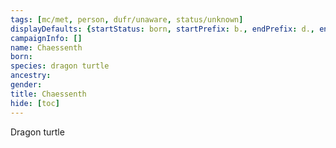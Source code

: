 ```yaml
---
tags: [mc/met, person, dufr/unaware, status/unknown]
displayDefaults: {startStatus: born, startPrefix: b., endPrefix: d., endStatus: died}
campaignInfo: []
name: Chaessenth
born:
species: dragon turtle
ancestry:
gender:
title: Chaessenth
hide: [toc]
---
```



Dragon turtle